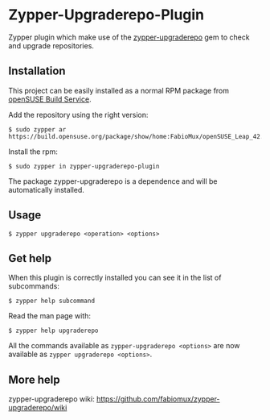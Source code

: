 # Zypper-Upgraderepo-Plugin
Zypper plugin which make use of the [zypper-upgraderepo](https://github.com/fabiomux/zypper-upgraderepo) gem
to check and upgrade repositories.

## Installation
This project can be easily installed as a normal RPM package from 
[openSUSE Build Service](https://build.opensuse.org/package/show/home:FabioMux/zypper-upgraderepo-plugin).

Add the repository using the right version:
```
$ sudo zypper ar https://build.opensuse.org/package/show/home:FabioMux/openSUSE_Leap_42.3/home:FabioMux.repo
```

Install the rpm:
```
$ sudo zypper in zypper-upgraderepo-plugin
```

The package zypper-upgraderepo is a dependence and will be automatically installed.

## Usage
```
$ zypper upgraderepo <operation> <options>
```

## Get help
When this plugin is correctly installed you can see it in the list of subcommands:
```
$ zypper help subcommand
```

Read the man page with:
```
$ zypper help upgraderepo
```

All the commands available as `zypper-upgraderepo <options>` are now available as `zypper upgraderepo <options>`.

## More help
zypper-upgraderepo wiki: https://github.com/fabiomux/zypper-upgraderepo/wiki
